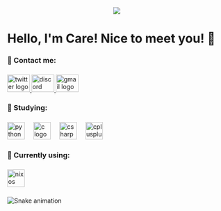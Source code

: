 <div align="center">
  <img src="https://profile-counter.glitch.me/adotive/count.svg?"  />
</div>

###

<h1 align="left">Hello, I'm Care! Nice to meet you! 👋</h1>

###

<h3 align="left">🔗 Contact me:</h3>

###

<div align="left">
  <a href="x.com/werthecurrency" target="_blank">
    <img src="https://raw.githubusercontent.com/maurodesouza/profile-readme-generator/master/src/assets/icons/social/twitter/default.svg" width="52" height="40" alt="twitter logo"  />
  </a>
  <a href="@fdps" target="_blank">
    <img src="https://raw.githubusercontent.com/maurodesouza/profile-readme-generator/master/src/assets/icons/social/discord/default.svg" width="52" height="40" alt="discord logo"  />
  </a>
  <img src="https://raw.githubusercontent.com/maurodesouza/profile-readme-generator/master/src/assets/icons/social/gmail/default.svg" width="52" height="40" alt="gmail logo"  />
</div>

###

<h3 align="left">📃 Studying:</h3>

###

<div align="left">
  <img src="https://cdn.jsdelivr.net/gh/devicons/devicon/icons/python/python-original.svg" height="40" alt="python logo"  />
  <img width="12" />
  <img src="https://cdn.jsdelivr.net/gh/devicons/devicon/icons/c/c-original.svg" height="40" alt="c logo"  />
  <img width="12" />
  <img src="https://cdn.jsdelivr.net/gh/devicons/devicon/icons/csharp/csharp-original.svg" height="40" alt="csharp logo"  />
  <img width="12" />
  <img src="https://cdn.jsdelivr.net/gh/devicons/devicon/icons/cplusplus/cplusplus-original.svg" height="40" alt="cplusplus logo"  />
</div>

###

<h3 align="left">📃 Currently using:</h3>

###

<div align="left">
  <img src="https://cdn.jsdelivr.net/gh/devicons/devicon/icons/nixos/nixos-original.svg" height="40" alt="nixos logo"  />
</div>

###

<img src="https://raw.githubusercontent.com/adotive/adotive/output/snake.svg" alt="Snake animation" />

###
